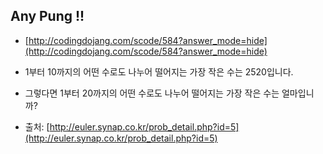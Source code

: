 ## Any Pung !!

* [http://codingdojang.com/scode/584?answer_mode=hide](http://codingdojang.com/scode/584?answer_mode=hide)

* 1부터 10까지의 어떤 수로도 나누어 떨어지는 가장 작은 수는 2520입니다.

* 그렇다면 1부터 20까지의 어떤 수로도 나누어 떨어지는 가장 작은 수는 얼마입니까?
* 출처: [http://euler.synap.co.kr/prob_detail.php?id=5](http://euler.synap.co.kr/prob_detail.php?id=5)
